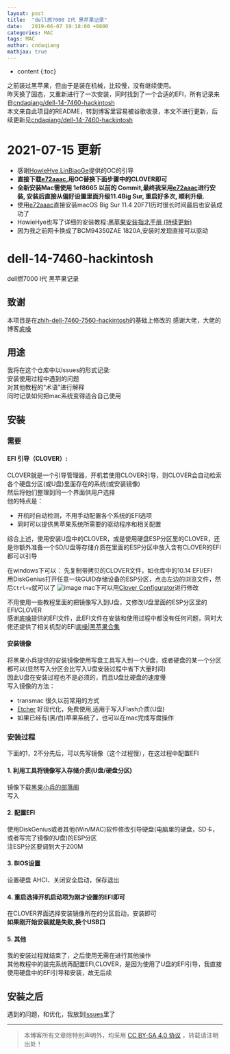 ```yaml
---
layout: post
title:  "dell燃7000 I代 黑苹果记录"
date:   2019-06-07 19:18:00 +0800
categories: MAC
tags: MAC
author: cndaqiang
mathjax: true
---
```

* content
{:toc}

之前装过黑苹果，但由于是装在机械，比较慢，没有继续使用。<br>
昨天换了固态，又重新进行了一次安装，同时找到了一个合适的EFI，所有记录来自[cndaqiang/dell-14-7460-hackintosh](https://github.com/cndaqiang/dell-14-7460-hackintosh)<br>
本文来自此项目的README，转到博客里容易被谷歌收录，本文不进行更新，后续更新见[cndaqiang/dell-14-7460-hackintosh](https://github.com/cndaqiang/dell-14-7460-hackintosh)



 
# 2021-07-15 更新
- 感谢[HowieHye](https://github.com/HowieHye),[LinBiaoGe](https://github.com/LinBiaoGe)提供的OC的引导
- **直接下载[e72aaac](https://github.com/cndaqiang/Dell-7560-Hackintosh-OC/tree/e72aaacf7ffa648e490d62b97c247d0d927a7742),用OC替换下面步骤中的CLOVER即可**
- **全新安装Mac需使用 1ef8665 以前的 Commit,最终我采用[e72aaac](https://github.com/cndaqiang/Dell-7560-Hackintosh-OC/tree/e72aaacf7ffa648e490d62b97c247d0d927a7742)进行安装, 安装后直接从偏好设置里面升级11.4Big Sur, 重启好多次, 顺利升级.**
- 使用[e72aaac](https://github.com/cndaqiang/Dell-7560-Hackintosh-OC/tree/e72aaacf7ffa648e490d62b97c247d0d927a7742)直接安装macOS Big Sur 11.4 20F71历时很长时间最后也安装成功了
- HowieHye也写了详细的安装教程:[黑苹果安装指北手册 (持续更新)](https://howiehye.top/post/9ff9620/)
- 因为我之前网卡换成了BCM94350ZAE 1820A,安装时发现直接可以驱动


# dell-14-7460-hackintosh
dell燃7000 I代 黑苹果记录

## 致谢
本项目是在[zhih-dell-7460-7560-hackintosh](https://github.com/xzhih/dell-7460-7560-hackintosh)的基础上修改的
感谢大佬，大佬的博客[底噪](https://zhih.me)

## 用途
我将在这个仓库中以Issues的形式记录:<br>
安装使用过程中遇到的问题<br>
对其他教程的“术语”进行解释<br>
同时记录如何把mac系统变得适合自己使用

## 安装
### 需要
#### EFI 引导（CLOVER）:<br>
CLOVER就是一个引导管理器，开机若使用CLOVER引导，则CLOVER会自动检索各个硬盘分区(或U盘)里面存在的系统(或安装镜像)<br>
然后将他们整理到同一个界面供用户选择<br>
他的特点是：
- 开机时自动检测，不用手动配置各个系统的EFI选项
- 同时可以提供黑苹果系统所需要的驱动程序和相关配置

综合上述，使用安装U盘中的CLOVER，或是使用硬盘ESP分区里的CLOVER，还是你额外准备一个SD/U盘等存储介质在里面的ESP分区中放入含有CLOVER的EFI都可以引导<br>

在windows下可以：
先复制带拷贝的CLOVER文件，如仓库中的10.14 EFI/EFI<br>
用DiskGenius打开任意一块GUID存储设备的ESP分区，点击左边的浏览文件，然后`Ctrl+v`就可以了
![image](https://user-images.githubusercontent.com/26620270/59099779-bea22180-8956-11e9-84f4-204c99ad9174.png)
mac下可以用[Clover Configurator](https://mackie100projects.altervista.org/download-clover-configurator/)进行修改

不用使用一些教程里面的把镜像写入到U盘，又修改U盘里面的ESP分区里的EFI/CLOVER<br>
感谢[底噪](https://zhih.me)提供的EFI文件，此EFI文件在安装和使用过程中都没有任何问题，同时大佬还提供了相关机型的EFI[底噪|黑苹果合集](https://zhih.me/hackintosh/#/)

#### 安装镜像
将黑果小兵提供的安装镜像使用写盘工具写入到一个U盘，或者硬盘的某一个分区都可以(显然写入分区会比写入U盘安装过程中省下大量时间)<br>
因此U盘在安装过程也不是必须的，而且U盘比硬盘的速度慢<br>
写入镜像的方法：
- transmac 很久以前常用的方式
- [Etcher](https://www.balena.io/etcher/) 好现代化，免费使用,适用于写入Flash介质(U盘)
- 如果已经有(黑/白)苹果系统了，也可以在mac完成写盘操作

### 安装过程
下面的1，2不分先后，可以先写镜像（这个过程慢），在这过程中配置EFI
#### 1. 利用工具将镜像写入存储介质(U盘/硬盘分区)
镜像下载[黑果小兵的部落阁](https://blog.daliansky.net/categories/%E4%B8%8B%E8%BD%BD/%E9%95%9C%E5%83%8F/)<br>
写入

#### 2. 配置EFI
使用DiskGenius或者其他(Win/MAC)软件修改引导硬盘(电脑里的硬盘，SD卡，或者写完了镜像的U盘)的ESP分区<br>
注ESP分区要调到大于200M

#### 3. BIOS设置
设置硬盘 AHCI、关闭安全启动，保存退出

#### 4. 重启选择开机启动项为刚才设置的EFI即可
在CLOVER界面选择安装镜像所在的分区启动，安装即可<br>
**如果刚开始安装就是失败,换个USB口**

#### 5. 其他
我的安装过程就结束了，之后使用无需在进行其他操作<br>
其他教程中的装完系统再配置EFI,CLOVER，是因为使用了U盘的EFI引导，我直接使用硬盘中的EFI引导和安装，故无后续

## 安装之后
遇到的问题，和优化，我放到[Issues](https://github.com/cndaqiang/dell-14-7460-hackintosh/issues)里了





------
>本博客所有文章除特别声明外，均采用 [CC BY-SA 4.0 协议](https://creativecommons.org/licenses/by-sa/4.0/deed.zh) ，转载请注明出处！
